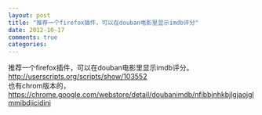```yaml
---
layout: post
title: "推荐一个firefox插件，可以在douban电影里显示imdb评分"
date: 2012-10-17
comments: true
categories: 
---
```

推荐一个firefox插件，可以在douban电影里显示imdb评分。<br /><a href="http://vasters.com/clemensv/2012/09/06/Are+You+Catching+Falling+Knives.aspx">http://userscripts.org/scripts/show/103552</a><br />也有chrom版本的，https://chrome.google.com/webstore/detail/doubanimdb/nfibbjnhkbjlgjaojglmmibdjicidini<br /><br /><blockquote></blockquote>